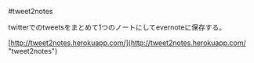 #tweet2notes

twitterでのtweetsをまとめて1つのノートにしてevernoteに保存する。

[http://tweet2notes.herokuapp.com/](http://tweet2notes.herokuapp.com/ "tweet2notes")

